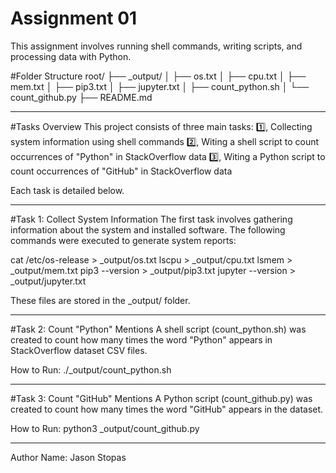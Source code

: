 # Assignment 01

This assignment involves running shell commands, writing scripts, and processing data with Python.

#Folder Structure
root/ ├── _output/ │ ├── os.txt │ ├── cpu.txt │ ├── mem.txt │ ├── pip3.txt │ ├── jupyter.txt │ ├── count_python.sh │ └── count_github.py ├── README.md


---

#Tasks Overview
This project consists of three main tasks:
1️⃣, Collecting system information using shell commands
2️⃣, Witing a shell script to count occurrences of "Python" in StackOverflow data
3️⃣, Witing a Python script to count occurrences of "GitHub" in StackOverflow data

Each task is detailed below.

---

#Task 1: Collect System Information
The first task involves gathering information about the system and installed software.
The following commands were executed to generate system reports:

cat /etc/os-release > _output/os.txt
lscpu > _output/cpu.txt
lsmem > _output/mem.txt
pip3 --version > _output/pip3.txt
jupyter --version > _output/jupyter.txt

These files are stored in the _output/ folder.

---

#Task 2: Count "Python" Mentions
A shell script (count_python.sh) was created to count how many times the word "Python" appears in StackOverflow dataset CSV files.

How to Run:
./_output/count_python.sh

---

#Task 3: Count "GitHub" Mentions
A Python script (count_github.py) was created to count how many times the word "GitHub" appears in the dataset.

How to Run:
python3 _output/count_github.py

---

Author
Name: Jason Stopas
